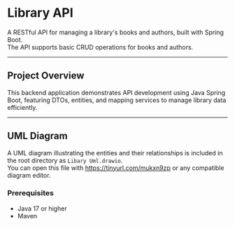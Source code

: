 # Library API

A RESTful API for managing a library's books and authors, built with Spring Boot.  
The API supports basic CRUD operations for books and authors.

---

## Project Overview

This backend application demonstrates API development using Java Spring Boot, featuring DTOs, entities, and mapping services to manage library data efficiently.

---

## UML Diagram

A UML diagram illustrating the entities and their relationships is included in the root directory as `Libary Uml.drawio`.  
You can open this file with https://tinyurl.com/mukxn9zp or any compatible diagram editor.


### Prerequisites

- Java 17 or higher  
- Maven
